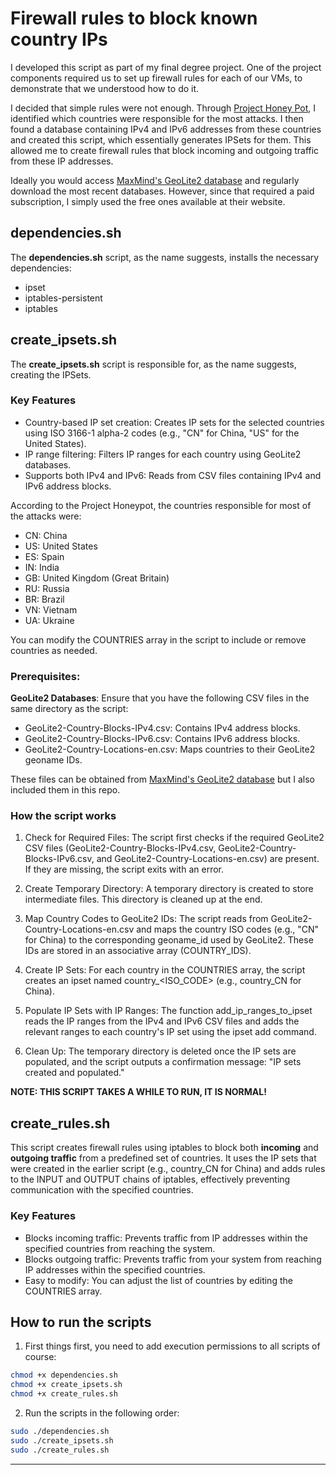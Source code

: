 
# Firewall rules to block known country IPs

I developed this script as part of my final degree project. One of the project components required us to set up firewall rules for each of our VMs, to demonstrate that we understood how to do it. 

I decided that simple rules were not enough. Through [Project Honey Pot](https://www.projecthoneypot.org), I identified which countries were responsible for the most attacks. I then found a database containing IPv4 and IPv6 addresses from these countries and created this script, which essentially generates IPSets for them. This allowed me to create firewall rules that block incoming and outgoing traffic from these IP addresses.

Ideally you would access [MaxMind's GeoLite2 database](https://www.maxmind.com/en/geoip-api-web-services?gad_source=1&gclid=Cj0KCQjwsJO4BhDoARIsADDv4vA3BoUMoVjSvqdISqbFYa6AbnOgwnAS2N39l8JGjReF90jN6uhP6tcaAld_EALw_wcB) and regularly download the most recent databases. However, since that required a paid subscription, I simply used the free ones available at their website. 

## dependencies.sh

The **dependencies.sh** script, as the name suggests, installs the necessary dependencies: 

- ipset
- iptables-persistent
- iptables

## create_ipsets.sh

The **create_ipsets.sh** script is responsible for, as the name suggests, creating the IPSets. 

### Key Features
- Country-based IP set creation: Creates IP sets for the selected countries using ISO 3166-1 alpha-2 codes (e.g., "CN" for China, "US" for the United States).
- IP range filtering: Filters IP ranges for each country using GeoLite2 databases.
- Supports both IPv4 and IPv6: Reads from CSV files containing IPv4 and IPv6 address blocks.

According to the Project Honeypot, the countries responsible for most of the attacks were: 

- CN: China
- US: United States
- ES: Spain
- IN: India
- GB: United Kingdom (Great Britain)
- RU: Russia
- BR: Brazil
- VN: Vietnam
- UA: Ukraine

You can modify the COUNTRIES array in the script to include or remove countries as needed.

### Prerequisites:

 **GeoLite2 Databases**: Ensure that you have the following CSV files in the same directory as the script:

- GeoLite2-Country-Blocks-IPv4.csv: Contains IPv4 address blocks.
- GeoLite2-Country-Blocks-IPv6.csv: Contains IPv6 address blocks.
- GeoLite2-Country-Locations-en.csv: Maps countries to their GeoLite2 geoname IDs.

These files can be obtained from [MaxMind's GeoLite2 database](https://www.maxmind.com/en/geoip-api-web-services?gad_source=1&gclid=Cj0KCQjwsJO4BhDoARIsADDv4vA3BoUMoVjSvqdISqbFYa6AbnOgwnAS2N39l8JGjReF90jN6uhP6tcaAld_EALw_wcB) but I also included them in this repo.

### How the script works

1. Check for Required Files:
The script first checks if the required GeoLite2 CSV files (GeoLite2-Country-Blocks-IPv4.csv, GeoLite2-Country-Blocks-IPv6.csv, and GeoLite2-Country-Locations-en.csv) are present. If they are missing, the script exits with an error.

2. Create Temporary Directory:
A temporary directory is created to store intermediate files. This directory is cleaned up at the end.

3. Map Country Codes to GeoLite2 IDs:
The script reads from GeoLite2-Country-Locations-en.csv and maps the country ISO codes (e.g., "CN" for China) to the corresponding geoname_id used by GeoLite2. These IDs are stored in an associative array (COUNTRY_IDS).

4. Create IP Sets:
For each country in the COUNTRIES array, the script creates an ipset named country_<ISO_CODE> (e.g., country_CN for China).

5. Populate IP Sets with IP Ranges:
The function add_ip_ranges_to_ipset reads the IP ranges from the IPv4 and IPv6 CSV files and adds the relevant ranges to each country's IP set using the ipset add command.

6. Clean Up:
The temporary directory is deleted once the IP sets are populated, and the script outputs a confirmation message: "IP sets created and populated."

**NOTE: THIS SCRIPT TAKES A WHILE TO RUN, IT IS NORMAL!**

## create_rules.sh

This script creates firewall rules using iptables to block both **incoming** and **outgoing traffic** from a predefined set of countries. It uses the IP sets that were created in the earlier script (e.g., country_CN for China) and adds rules to the INPUT and OUTPUT chains of iptables, effectively preventing communication with the specified countries.

### Key Features

- Blocks incoming traffic: Prevents traffic from IP addresses within the specified countries from reaching the system.
- Blocks outgoing traffic: Prevents traffic from your system from reaching IP addresses within the specified countries.
- Easy to modify: You can adjust the list of countries by editing the COUNTRIES array.

## How to run the scripts

1. First things first, you need to add execution permissions to all scripts of course:


```bash
chmod +x dependencies.sh
chmod +x create_ipsets.sh
chmod +x create_rules.sh
```
2. Run the scripts in the following order:
```bash
sudo ./dependencies.sh
sudo ./create_ipsets.sh
sudo ./create_rules.sh
```


--- 

